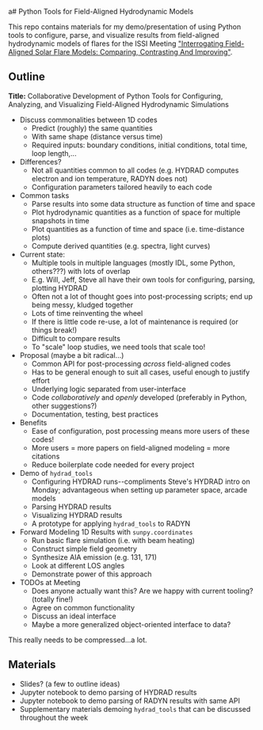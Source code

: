a# Python Tools for Field-Aligned Hydrodynamic Models

This repo contains materials for my demo/presentation of using Python tools to configure, parse, 
and visualize results from field-aligned hydrodynamic models of flares for the ISSI Meeting ["Interrogating Field-Aligned Solar Flare Models: Comparing, Contrasting And Improving"](http://www.issibern.ch/teams/fieldsolflare/).

## Outline

**Title:** Collaborative Development of Python Tools for Configuring, Analyzing, and Visualizing Field-Aligned Hydrodynamic Simulations

* Discuss commonalities between 1D codes
  * Predict (roughly) the same quantities
  * With same shape (distance versus time)
  * Required inputs: boundary conditions, initial conditions, total time, loop length,...
* Differences?
  * Not all quantities common to all codes (e.g. HYDRAD computes electron and ion temperature, RADYN does not)
  * Configuration parameters tailored heavily to each code
* Common tasks
  * Parse results into some data structure as function of time and space
  * Plot hydrodynamic quantities as a function of space for multiple snapshots in time
  * Plot quantities as a function of time and space (i.e. time-distance plots)
  * Compute derived quantities (e.g. spectra, light curves)
* Current state:
  * Multiple tools in multiple languages (mostly IDL, some Python, others???) with lots of overlap
  * E.g. Will, Jeff, Steve all have their own tools for configuring, parsing, plotting HYDRAD
  * Often not a lot of thought goes into post-processing scripts; end up being messy, kludged together
  * Lots of time reinventing the wheel
  * If there is little code re-use, a lot of maintenance is required (or things break!)
  * Difficult to compare results
  * To "scale" loop studies, we need tools that scale too!
* Proposal (maybe a bit radical...)
  * Common API for post-processing *across* field-aligned codes
  * Has to be general enough to suit all cases, useful enough to justify effort
  * Underlying logic separated from user-interface
  * Code *collaboratively* and *openly* developed (preferably in Python, other suggestions?)
  * Documentation, testing, best practices
* Benefits
  * Ease of configuration, post processing means more users of these codes!
  * More users = more papers on field-aligned modeling = more citations
  * Reduce boilerplate code needed for every project
* Demo of `hydrad_tools`
  * Configuring HYDRAD runs--compliments Steve's HYDRAD intro on Monday; advantageous when setting up parameter space, arcade models
  * Parsing HYDRAD results
  * Visualizing HYDRAD results
  * A prototype for applying `hydrad_tools` to RADYN
* Forward Modeling 1D Results with `sunpy.coordinates`
  * Run basic flare simulation (i.e. with beam heating)
  * Construct simple field geometry
  * Synthesize AIA emission (e.g. 131, 171)
  * Look at different LOS angles
  * Demonstrate power of this approach
* TODOs at Meeting
  * Does anyone actually want this? Are we happy with current tooling? (totally fine!)
  * Agree on common functionality
  * Discuss an ideal interface
  * Maybe a more generalized object-oriented interface to data?

 This really needs to be compressed...a lot.


## Materials

* Slides? (a few to outline ideas)
* Jupyter notebook to demo parsing of HYDRAD results
* Jupyter notebook to demo parsing of RADYN results with same API
* Supplementary materials demoing `hydrad_tools` that can be discussed throughout the week